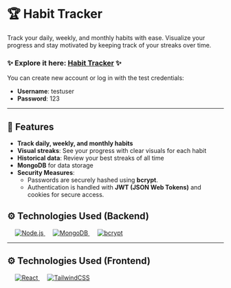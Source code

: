 # 🏆 Habit Tracker

Track your daily, weekly, and monthly habits with ease. Visualize your progress and stay motivated by keeping track of your streaks over time.

### ✨ Explore it here: [Habit Tracker](https://lielbsh.github.io/HabitTrackerFront/) ✨

You can create new account or log in with the test credentials:
- **Username**: testuser
- **Password**: 123

---

## 🌟 Features

- **Track daily, weekly, and monthly habits**
- **Visual streaks**: See your progress with clear visuals for each habit
- **Historical data**: Review your best streaks of all time
- **MongoDB** for data storage
- **Security Measures**:
  - Passwords are securely hashed using **bcrypt**.
  - Authentication is handled with **JWT (JSON Web Tokens)** and cookies for secure access.

## ⚙️ Technologies Used (Backend)
&emsp;
<a href="https://nodejs.org/" target="_blank">
  <img alt="Node.js" src="https://img.shields.io/badge/Node.js-FF69B4.svg?style=for-the-badge&logo=node.js&logoColor=white">
</a>
&emsp;
<a href="https://www.mongodb.com/" target="_blank">
  <img alt="MongoDB" src="https://img.shields.io/badge/MongoDB-%23DDA0DD.svg?style=for-the-badge&logo=mongodb&logoColor=white">
</a>
&emsp;
<a href="https://bcryptjs.github.io/" target="_blank">
  <img alt="bcrypt" src="https://img.shields.io/badge/bcrypt-%23232F3E.svg?style=for-the-badge&logo=npm&logoColor=white">
</a>

---

## ⚙️ Technologies Used (Frontend)

&emsp;
<a href="https://reactjs.org/" target="_blank"> 
   <img alt="React" src="https://img.shields.io/badge/React-%2361DAFB.svg?style=for-the-badge&logo=react&logoColor=black"> 
</a>
&emsp;
<a href="https://tailwindcss.com/" target="_blank"> 
  <img alt="TailwindCSS" src="https://img.shields.io/badge/TailwindCSS-%2306B6D4.svg?style=for-the-badge&logo=tailwindcss&logoColor=white"> 
</a>


